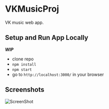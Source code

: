 # VKMusicProj
VK music web app.

## Setup and Run App Locally
***WIP***
+ clone repo
+ `npm install`
+ `npm start`
+ go to `http://localhost:3000/` in your browser


## Screenshots

![ScreenShot](https://github.com/LyudmilaP/VKMusicProj/blob/master/app/components/media/screen.png?raw=true)
